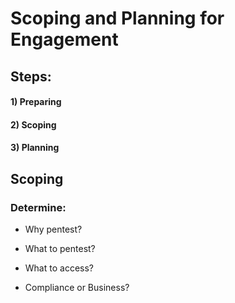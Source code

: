 # Scoping and Planning for Engagement

## Steps:

#### 1) Preparing

#### 2) Scoping

#### 3) Planning

## Scoping

### Determine:

 - Why pentest?

 - What to pentest?

 - What to access?

 - Compliance or Business?
